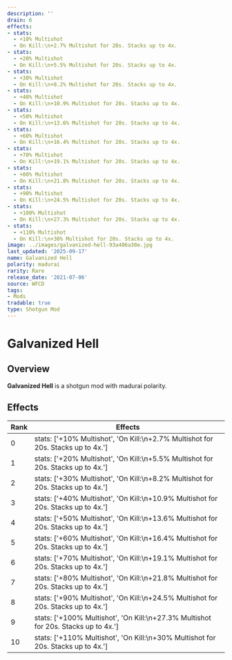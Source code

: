 ```yaml
---
description: ''
drain: 6
effects:
- stats:
  - +10% Multishot
  - On Kill:\n+2.7% Multishot for 20s. Stacks up to 4x.
- stats:
  - +20% Multishot
  - On Kill:\n+5.5% Multishot for 20s. Stacks up to 4x.
- stats:
  - +30% Multishot
  - On Kill:\n+8.2% Multishot for 20s. Stacks up to 4x.
- stats:
  - +40% Multishot
  - On Kill:\n+10.9% Multishot for 20s. Stacks up to 4x.
- stats:
  - +50% Multishot
  - On Kill:\n+13.6% Multishot for 20s. Stacks up to 4x.
- stats:
  - +60% Multishot
  - On Kill:\n+16.4% Multishot for 20s. Stacks up to 4x.
- stats:
  - +70% Multishot
  - On Kill:\n+19.1% Multishot for 20s. Stacks up to 4x.
- stats:
  - +80% Multishot
  - On Kill:\n+21.8% Multishot for 20s. Stacks up to 4x.
- stats:
  - +90% Multishot
  - On Kill:\n+24.5% Multishot for 20s. Stacks up to 4x.
- stats:
  - +100% Multishot
  - On Kill:\n+27.3% Multishot for 20s. Stacks up to 4x.
- stats:
  - +110% Multishot
  - On Kill:\n+30% Multishot for 20s. Stacks up to 4x.
image: ../images/galvanized-hell-93a486a30e.jpg
last_updated: '2025-09-17'
name: Galvanized Hell
polarity: madurai
rarity: Rare
release_date: '2021-07-06'
source: WFCD
tags:
- Mods
tradable: true
type: Shotgun Mod
---
```


# Galvanized Hell

## Overview

**Galvanized Hell** is a shotgun mod with madurai polarity.

## Effects

| Rank | Effects |
|------|----------|
| 0 | stats: ['+10% Multishot', 'On Kill:\\n+2.7% Multishot for 20s. Stacks up to 4x.'] |
| 1 | stats: ['+20% Multishot', 'On Kill:\\n+5.5% Multishot for 20s. Stacks up to 4x.'] |
| 2 | stats: ['+30% Multishot', 'On Kill:\\n+8.2% Multishot for 20s. Stacks up to 4x.'] |
| 3 | stats: ['+40% Multishot', 'On Kill:\\n+10.9% Multishot for 20s. Stacks up to 4x.'] |
| 4 | stats: ['+50% Multishot', 'On Kill:\\n+13.6% Multishot for 20s. Stacks up to 4x.'] |
| 5 | stats: ['+60% Multishot', 'On Kill:\\n+16.4% Multishot for 20s. Stacks up to 4x.'] |
| 6 | stats: ['+70% Multishot', 'On Kill:\\n+19.1% Multishot for 20s. Stacks up to 4x.'] |
| 7 | stats: ['+80% Multishot', 'On Kill:\\n+21.8% Multishot for 20s. Stacks up to 4x.'] |
| 8 | stats: ['+90% Multishot', 'On Kill:\\n+24.5% Multishot for 20s. Stacks up to 4x.'] |
| 9 | stats: ['+100% Multishot', 'On Kill:\\n+27.3% Multishot for 20s. Stacks up to 4x.'] |
| 10 | stats: ['+110% Multishot', 'On Kill:\\n+30% Multishot for 20s. Stacks up to 4x.'] |

